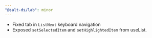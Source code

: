 ```yaml
---
"@salt-ds/lab": minor
---
```


- Fixed tab in `ListNext` keyboard navigation
- Exposed `setSelectedItem` and `setHighlightedItem` from useList.
